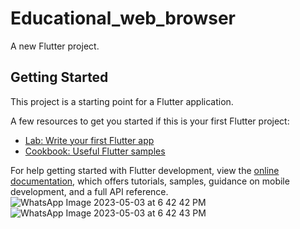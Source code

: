 # Educational_web_browser

A new Flutter project.

## Getting Started

This project is a starting point for a Flutter application.

A few resources to get you started if this is your first Flutter project:

- [Lab: Write your first Flutter app](https://docs.flutter.dev/get-started/codelab)
- [Cookbook: Useful Flutter samples](https://docs.flutter.dev/cookbook)

For help getting started with Flutter development, view the
[online documentation](https://docs.flutter.dev/), which offers tutorials,
samples, guidance on mobile development, and a full API reference.
![WhatsApp Image 2023-05-03 at 6 42 42 PM](https://user-images.githubusercontent.com/111499904/235926370-5cea490e-1904-45f2-bcd8-1c5b1746bc52.jpeg)
![WhatsApp Image 2023-05-03 at 6 42 43 PM](https://user-images.githubusercontent.com/111499904/235926393-1bdc35b9-c2a7-47c5-b1ea-dff336f2541e.jpeg)
